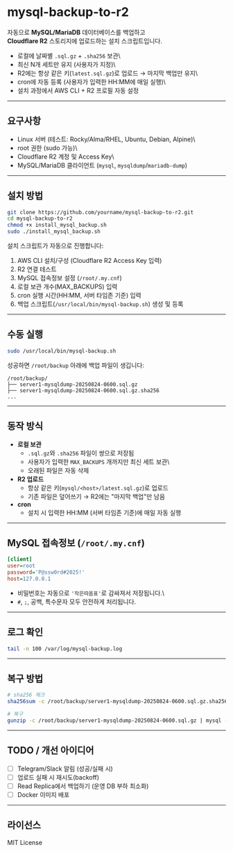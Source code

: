 # mysql-backup-to-r2

자동으로 **MySQL/MariaDB** 데이터베이스를 백업하고\
**Cloudflare R2** 스토리지에 업로드하는 설치 스크립트입니다.

- 로컬에 날짜별 `.sql.gz` + `.sha256` 보관\
- 최신 N개 세트만 유지 (사용자가 지정)\
- R2에는 항상 같은 키(`latest.sql.gz`)로 업로드 → 마지막 백업만 유지\
- cron에 자동 등록 (사용자가 입력한 HH:MM에 매일 실행)\
- 설치 과정에서 AWS CLI + R2 프로필 자동 설정

---

## 요구사항

- Linux 서버 (테스트: Rocky/Alma/RHEL, Ubuntu, Debian, Alpine)\
- root 권한 (sudo 가능)\
- Cloudflare R2 계정 및 Access Key\
- MySQL/MariaDB 클라이언트 (`mysql`, `mysqldump`/`mariadb-dump`)

---

## 설치 방법

```bash
git clone https://github.com/yourname/mysql-backup-to-r2.git
cd mysql-backup-to-r2
chmod +x install_mysql_backup.sh
sudo ./install_mysql_backup.sh
```

설치 스크립트가 자동으로 진행합니다:

1.  AWS CLI 설치/구성 (Cloudflare R2 Access Key 입력)
2.  R2 연결 테스트
3.  MySQL 접속정보 설정 (`/root/.my.cnf`)
4.  로컬 보관 개수(MAX_BACKUPS) 입력
5.  cron 실행 시간(HH:MM, 서버 타임존 기준) 입력
6.  백업 스크립트(`/usr/local/bin/mysql-backup.sh`) 생성 및 등록

---

## 수동 실행

```bash
sudo /usr/local/bin/mysql-backup.sh
```

성공하면 `/root/backup` 아래에 백업 파일이 생깁니다:

    /root/backup/
    ├── server1-mysqldump-20250824-0600.sql.gz
    ├── server1-mysqldump-20250824-0600.sql.gz.sha256
    ...

---

## 동작 방식

- **로컬 보관**
  - `.sql.gz`와 `.sha256` 파일이 쌍으로 저장됨
  - 사용자가 입력한 `MAX_BACKUPS` 개까지만 최신 세트 보관\
  - 오래된 파일은 자동 삭제
- **R2 업로드**
  - 항상 같은 키(`mysql/<host>/latest.sql.gz`)로 업로드
  - 기존 파일은 덮어쓰기 → R2에는 "마지막 백업"만 남음
- **cron**
  - 설치 시 입력한 HH:MM (서버 타임존 기준)에 매일 자동 실행

---

## MySQL 접속정보 (`/root/.my.cnf`)

```ini
[client]
user=root
password='P@ssw0rd#2025!'
host=127.0.0.1
```

- 비밀번호는 자동으로 `'작은따옴표'`로 감싸져서 저장됩니다.\
- `#`, `;`, 공백, 특수문자 모두 안전하게 처리됩니다.

---

## 로그 확인

```bash
tail -n 100 /var/log/mysql-backup.log
```

---

## 복구 방법

```bash
# sha256 체크
sha256sum -c /root/backup/server1-mysqldump-20250824-0600.sql.gz.sha256

# 복구
gunzip -c /root/backup/server1-mysqldump-20250824-0600.sql.gz | mysql --defaults-file=/root/.my.cnf
```

---

## TODO / 개선 아이디어

- [ ] Telegram/Slack 알림 (성공/실패 시)
- [ ] 업로드 실패 시 재시도(backoff)
- [ ] Read Replica에서 백업하기 (운영 DB 부하 최소화)
- [ ] Docker 이미지 배포

---

## 라이선스

MIT License
